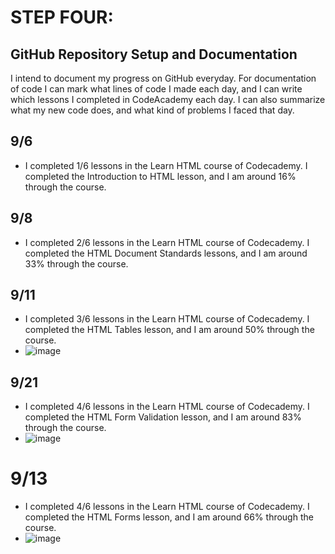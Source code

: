# STEP FOUR:
## GitHub Repository Setup and Documentation
I intend to document my progress on GitHub everyday. For documentation of code I can mark what lines of code I made each day, and I can write which lessons I completed in CodeAcademy each day. I can also summarize what my new code does, and what kind of problems I faced that day.

## 9/6
- I completed 1/6 lessons in the Learn HTML course of Codecademy. I completed the Introduction to HTML lesson, and I am around 16% through the course.

## 9/8
- I completed 2/6 lessons in the Learn HTML course of Codecademy. I completed the HTML Document Standards lessons, and I am around 33% through the course.

## 9/11
- I completed 3/6 lessons in the Learn HTML course of Codecademy. I completed the HTML Tables lesson, and I am around 50% through the course.
- ![image](https://github.com/nononoodles/Research-Project/assets/142824877/c8258906-c41c-47bd-84ad-04d0daba09f0)

## 9/21
- I completed 4/6 lessons in the Learn HTML course of Codecademy. I completed the HTML Form Validation lesson, and I am around 83% through the course.
- ![image](https://github.com/nononoodles/Research-Project/assets/142824877/199f9670-3f95-4373-b46f-7e72e4f2ac56)



# 9/13
- I completed 4/6 lessons in the Learn HTML course of Codecademy. I completed the HTML Forms lesson, and I am around 66% through the course.
- ![image](https://github.com/nononoodles/Research-Project/assets/142824877/00e282b9-5313-4395-a967-bd3310367efd)

